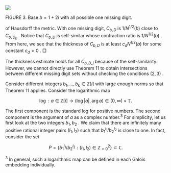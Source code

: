![](_page_0_Figure_1.jpeg)

FIGURE 3. Base  $b = 1 + 2i$  with all possible one missing digit.

of Hausdorff the metric. With one missing digit,  $C_{b,D}$  is  $1/N^{1/2}(b)$ close to  $C_{b,D_b}$ . Notice that  $C_{b,D}$  is self-similar whose contraction ratio is  $1/N^{1/2}(b)$ . From here, we see that the thickness of  $C_{b,D}$  is at least  $c_d N^{1/2}(b)$  for some constant  $c_d > 0$ .  $\Box$ 

The thickness estimate holds for all  $C_{b,D,j}$  because of the self-similarity. However, we cannot directly use Theorem 11 to obtain intersections between different missing digit sets without checking the conditions  $(2,3)$ .

Consider different integers  $b_1, \ldots, b_k \in \mathbb{Z}[i]$  with large enough norms so that Theorem 11 applies. Consider the logarithmic map

$$\log: a \in \mathbb{Z}[i] \to (\log |a|, \arg a) \in (0, \infty) \times \mathbb{T}.$$

The first component is the standard log for positive numbers. The second component is the argument of  $a$  as a complex number.<sup>3</sup> For simplicity, let us first look at the two integers  $b_1, b_2$ . We claim that there are infinitely many positive rational integer pairs  $(l_1, l_2)$  such that  $b_1^{l_1}/b_2^{l_2}$  is close to one. In fact, consider the set

$$P = \{b_1^{l_1}/b_2^{l_2} : (l_1, l_2) \in \mathbb{Z}_{>0}^2\} \subset \mathbb{C}.$$

 $^{3}$ In general, such a logarithmic map can be defined in each Galois embedding individually.